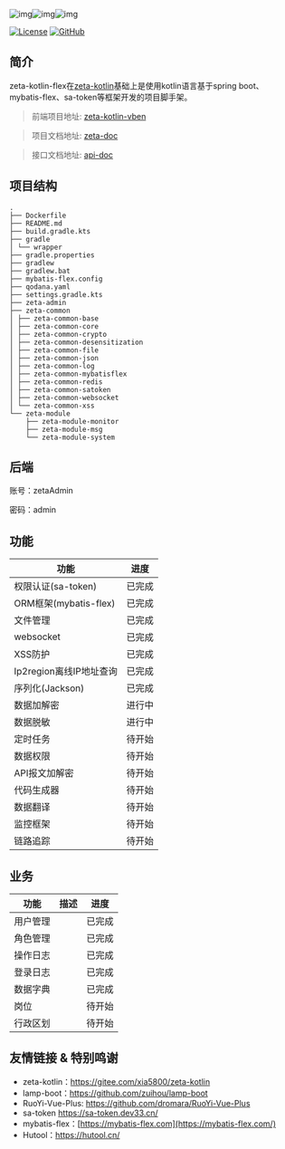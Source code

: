 ![img](https://img.shields.io/badge/Spring%20Boot-3.2-blue.svg)![img](https://img.shields.io/badge/JDK-17-green.svg)![img](https://img.shields.io/badge/JDK-21-green.svg)

[![License](https://img.shields.io/badge/License-MIT-blue.svg)](https://github.com/1783cwf/zeta-kotlin-flex/blob/main/LICENSE)
[![GitHub](https://img.shields.io/github/stars/1783cwf/zeta-kotlin-flex.svg?style=social&label=Stars)](https://github.com/1783cwf/zeta-kotlin-flex.git)
## 简介

zeta-kotlin-flex在[zeta-kotlin](https://gitee.com/xia5800/zeta-kotlin)基础上是使用kotlin语言基于spring boot、mybatis-flex、sa-token等框架开发的项目脚手架。

> 前端项目地址: [zeta-kotlin-vben](https://github.com/1783cwf/zeta-kotlin-vben)

> 项目文档地址: [zeta-doc](https://www.yuque.com/weifeng97/zv86gq?#%20%E3%80%8Azeta-kotlin-flex%E3%80%8B)

> 接口文档地址: [api-doc](https://zeta-kotlin-flex.apifox.cn/)

## 项目结构

```plain
.
├── Dockerfile
├── README.md
├── build.gradle.kts
├── gradle
│ └── wrapper
├── gradle.properties
├── gradlew
├── gradlew.bat
├── mybatis-flex.config
├── qodana.yaml
├── settings.gradle.kts
├── zeta-admin
├── zeta-common
│ ├── zeta-common-base
│ ├── zeta-common-core
│ ├── zeta-common-crypto
│ ├── zeta-common-desensitization
│ ├── zeta-common-file
│ ├── zeta-common-json
│ ├── zeta-common-log
│ ├── zeta-common-mybatisflex
│ ├── zeta-common-redis
│ ├── zeta-common-satoken
│ ├── zeta-common-websocket
│ └── zeta-common-xss
└── zeta-module
    ├── zeta-module-monitor
    ├── zeta-module-msg
    └── zeta-module-system
```



## 后端

账号：zetaAdmin

密码：admin

## 功能

| **功能**                | **进度** |
| ----------------------- | -------- |
| 权限认证(sa-token)      | 已完成   |
| ORM框架(mybatis-flex)   | 已完成   |
| 文件管理                | 已完成   |
| websocket               | 已完成   |
| XSS防护                 | 已完成   |
| Ip2region离线IP地址查询 | 已完成   |
| 序列化(Jackson)         | 已完成   |
| 数据加解密              | 进行中   |
| 数据脱敏                | 进行中   |
| 定时任务                | 待开始   |
| 数据权限                | 待开始   |
| API报文加解密           | 待开始   |
| 代码生成器              | 待开始   |
| 数据翻译                | 待开始   |
| 监控框架                | 待开始   |
| 链路追踪                | 待开始   |

## 业务

| **功能** | **描述** | **进度** |
| -------- | -------- | -------- |
| 用户管理 |          | 已完成   |
| 角色管理 |          | 已完成   |
| 操作日志 |          | 已完成   |
| 登录日志 |          | 已完成   |
| 数据字典 |          | 已完成   |
| 岗位     |          | 待开始   |
| 行政区划 |          | 待开始   |

## 友情链接 & 特别鸣谢

- zeta-kotlin：https://gitee.com/xia5800/zeta-kotlin
- lamp-boot：https://github.com/zuihou/lamp-boot
- RuoYi-Vue-Plus: https://github.com/dromara/RuoYi-Vue-Plus
- sa-token https://sa-token.dev33.cn/
- mybatis-flex：[https://mybatis-flex.com](https://mybatis-flex.com/)
- Hutool：https://hutool.cn/